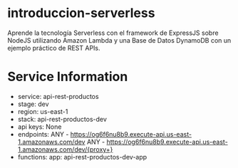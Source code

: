 # introduccion-serverless
Aprende la tecnología Serverless con el framework de ExpressJS sobre NodeJS utilizando Amazon Lambda y una Base de Datos DynamoDB con un ejemplo práctico de REST APIs.


# Service Information
* service: api-rest-productos
* stage: dev
* region: us-east-1
* stack: api-rest-productos-dev
* api keys:
  None
* endpoints:
  ANY - https://og6f6nu8b9.execute-api.us-east-1.amazonaws.com/dev
  ANY - https://og6f6nu8b9.execute-api.us-east-1.amazonaws.com/dev/{proxy+}
* functions:
  app: api-rest-productos-dev-app

